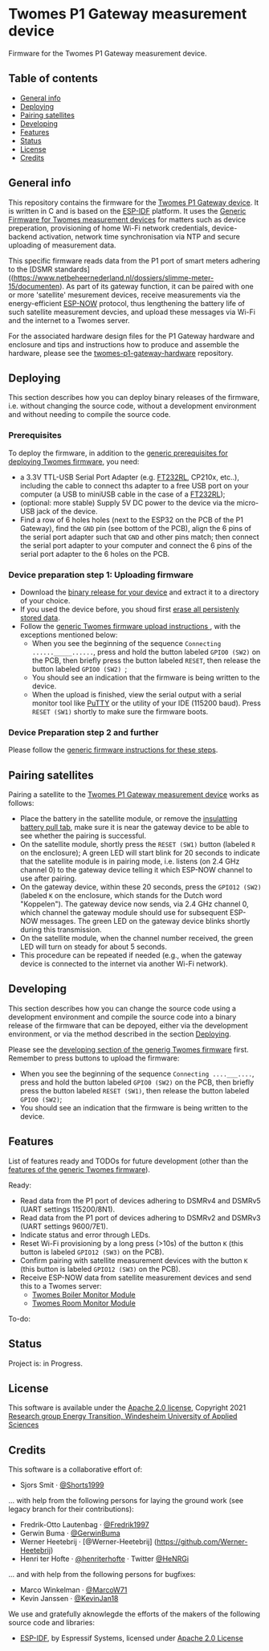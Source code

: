 # Twomes P1 Gateway measurement device
Firmware for the Twomes P1 Gateway measurement device.

## Table of contents
* [General info](#general-info)
* [Deploying](#deploying)
* [Pairing satellites](#pairing-satellites) 
* [Developing](#developing)
* [Features](#features)
* [Status](#status)
* [License](#license)
* [Credits](#credits)

## General info
This repository contains the firmware for the [Twomes P1 Gateway device](https://github.com/energietransitie/twomes-p1-gateway-hardware). It is written in C and is based on the [ESP-IDF](https://github.com/espressif/esp-idf) platform. It uses the [Generic Firmware for Twomes measurement devices](https://github.com/energietransitie/twomes-generic-esp-firmware) for matters such as device preperation, provisioning of home Wi-Fi network credentials, device-backend activation, network time synchronisation via NTP and secure uploading of measurement data. 

This specific firmware reads data from the P1 port of smart meters adhering to the [DSMR standards]((https://www.netbeheernederland.nl/dossiers/slimme-meter-15/documenten). As part of its gateway function, it can be paired with one or more 'satellite' mesurement devices, receive measurements via the energy-efficient [ESP-NOW](https://www.espressif.com/en/products/software/esp-now/overview) protocol, thus lengthening the battery life of such satellite measurement devcies, and upload these messages via Wi-Fi and the internet to a Twomes server.

For the associated hardware design files for the P1 Gateway hardware and enclosure and tips and instructions how to produce and assemble the hardware, please see the [twomes-p1-gateway-hardware](https://github.com/energietransitie/twomes-p1-gateway-hardware) repository. 

## Deploying
This section describes how you can deploy binary releases of the firmware, i.e. without changing the source code, without a development environment and without needing to compile the source code.

### Prerequisites
To deploy the firmware, in addition to the [generic prerequisites for deploying Twomes firmware](https://github.com/energietransitie/twomes-generic-esp-firmware#prerequisites), you need:
* a 3.3V TTL-USB Serial Port Adapter (e.g. [FT232RL](https://www.tinytronics.nl/shop/en/communication-and-signals/usb/ft232rl-3.3v-5v-ttl-usb-serial-port-adapter), CP210x, etc..), including the cable to connect ths adapter to a free USB port on your computer (a USB to miniUSB cable in the case of a [FT232RL](https://www.tinytronics.nl/shop/en/communication-and-signals/usb/ft232rl-3.3v-5v-ttl-usb-serial-port-adapter));
* (optional: more stable) Supply 5V DC power to the device via the micro-USB jack of the device.
* Find a row of 6 holes holes (next to the ESP32 on the PCB of the  P1 Gateway), find the `GND` pin (see  bottom of the PCB), align the 6 pins of the serial port adapter such that `GND` and other pins match; then connect the serial port adapter to your computer and connect the 6 pins of the serial port adapter to the 6 holes on the PCB.

### Device preparation step 1: Uploading firmware

* Download the [binary release for your device](https://github.com/energietransitie/twomes-p1-gateway-firmware/releases) and extract it to a directory of your choice.
* If you used the device before, you shoud first [erase all persistenly stored data](https://github.com/energietransitie/twomes-generic-esp-firmware#erasing-all-persistenly-stored-data).
* Follow the [generic Twomes firmware upload instructions ](https://github.com/energietransitie/twomes-generic-esp-firmware#device-preparation-step-1a-uploading-firmware-to-esp32), with the exceptions mentioned below:
	* When you see the beginning of the sequence `Connecting ......_____......`, press and hold the button labeled `GPIO0 (SW2)` on the PCB, then briefly press the button labeled `RESET`, then release the button labeled `GPIO0 (SW2) `;
	* You should see an indication that the firmware is being written to the device.
	* When the upload is finished, view the serial output with a serial monitor tool like [PuTTY](https://www.chiark.greenend.org.uk/~sgtatham/putty/) or the utility of your IDE (115200 baud). Press `RESET (SW1)` shortly to  make sure the firmware boots. 


### Device Preparation step 2 and further 
Please follow the [generic firmware instructions for these steps](https://github.com/energietransitie/twomes-generic-esp-firmware#device-preparation-step-2-establishing-a-device-name-and-device-activation_token). 

## Pairing satellites
Pairing a satellite to the  [Twomes P1 Gateway measurement device](https://github.com/energietransitie/twomes-p1-gateway-firmware) works as follows:
* Place the battery in the satellite module, or remove the [insulatting battery pull tab](https://nl.mouser.com/ProductDetail/Keystone-Electronics/117?qs=sGAEpiMZZMv0NwlthflBi4fkPBGNPNEM5y3HK%252B53UQM%3D), make sure it is near the gateway device to be able to see whether the pairing is successful.
* On the satellite module, shortly press the `RESET (SW1)` button (labeled `R` on the enclosure); A green LED will start blink for 20 seconds to indicate that the satellite module is in pairing mode, i.e. listens (on 2.4 GHz channel 0) to the gateway device telling it which ESP-NOW channel to use after pairing.
* On the gateway device, within these 20 seconds, press the `GPIO12 (SW2)` (labeled `K` on the enclosure, which stands for the Dutch word "Koppelen"). The gateway device now sends, via 2.4 GHz channel 0, which channel the gateway module should use for subsequent ESP-NOW messages. The green LED on the gateway device blinks shortly during this transmission.
* On the satellite module, when the channel number received, the green LED will turn on steady for about 5 seconds.
* This procedure can be repeated if needed (e.g., when the gateway device is connected to the internet via another Wi-Fi network).

## Developing 
This section describes how you can change the source code using a development environment and compile the source code into a binary release of the firmware that can be depoyed, either via the development environment, or via the method described in the section [Deploying](#deploying).

Please see the [developing section of the generig Twomes firmware](https://github.com/energietransitie/twomes-generic-esp-firmware#developing) first. Remember to press buttons to upload the firmware: 
* When you see the beginning of the sequence `Connecting ....___....`, press and hold the button labeled `GPIO0 (SW2)` on the PCB, then briefly press the button labeled `RESET (SW1)`, then release the button labeled `GPIO0 (SW2)`;
* You should see an indication that the firmware is being written to the device.


## Features
List of features ready and TODOs for future development (other than the [features of the generic Twomes firmware](https://github.com/energietransitie/twomes-generic-esp-firmware#features)). 

Ready:
* Read data from the P1 port of devices adhering to DSMRv4 and DSMRv5 (UART settings 115200/8N1).
* Read data from the P1 port of devices adhering to DSMRv2 and DSMRv3 (UART settings 9600/7E1).
* Indicate status and error through LEDs.
* Reset Wi-Fi provisioning by a long press (>10s) of the button `K` (this button is labeled `GPIO12 (SW3)` on the PCB). 
* Confirm pairing with satellite measurement devices with the button `K` (this button is labeled `GPIO12 (SW3)` on the PCB).
* Receive ESP-NOW data from satellite measurement devices and send this to a Twomes server: 
	* [Twomes Boiler Monitor Module](https://github.com/energietransitie/twomes-boiler-monitor-firmware)
	* [Twomes Room Monitor Module](https://github.com/energietransitie/twomes-room-monitor-firmware)  

To-do:

## Status
Project is: in Progress.

## License
This software is available under the [Apache 2.0 license](./LICENSE.md), Copyright 2021 [Research group Energy Transition, Windesheim University of Applied Sciences](https://windesheim.nl/energietransitie) 

## Credits
This software is a collaborative effort of:
* Sjors Smit ·  [@Shorts1999](https://github.com/Shorts1999)

... with help from the following persons for laying the ground work (see legacy branch for their contributions):
* Fredrik-Otto Lautenbag ·  [@Fredrik1997](https://github.com/Fredrik1997)
* Gerwin Buma ·  [@GerwinBuma](https://github.com/GerwinBuma) 
* Werner Heetebrij ·  [@Werner-Heetebrij] (https://github.com/Werner-Heetebrij)
* Henri ter Hofte · [@henriterhofte](https://github.com/henriterhofte) · Twitter [@HeNRGi](https://twitter.com/HeNRGi)

... and with help from the following persons for bugfixes:
* Marco Winkelman · [@MarcoW71](https://github.com/MarcoW71)
* Kevin Janssen · [@KevinJan18](https://github.com/KevinJan18)

We use and gratefully aknowlegde the efforts of the makers of the following source code and libraries:
* [ESP-IDF](https://github.com/espressif/esp-idf), by Espressif Systems, licensed under [Apache 2.0 License](https://github.com/espressif/esp-idf/blob/master/LICENSE)

